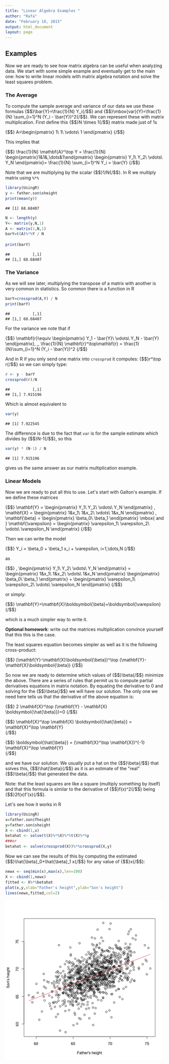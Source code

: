 ```yaml
---
title: "Linear Algebra Examples "
author: "Rafa"
date: "February 18, 2015"
output: html_document
layout: page
---
```




## Examples 

Now we are ready to see how matrix algebra can be useful when analyzing data. We start with some simple example and eventually get to the main one: how to write linear models with matrix algebra notation and solve the least squares problem.


### The Average

To compute the sample average and variance of our data we use these formulas {$$}\bar{Y}=\frac{1}{N} Y_i{/$$} and {$$}\mbox{var}(Y)=\frac{1}{N} \sum_{i=1}^N (Y_i - \bar{Y})^2{/$$}. We can represent these with matrix multiplication. First define this {$$}N \times 1{/$$} matrix made just of 1s

{$$}
A=\begin{pmatrix}
1\\
1\\
\vdots\\
1
\end{pmatrix}
{/$$}

This implies that

{$$}
\frac{1}{N}
\mathbf{A}^\top Y = \frac{1}{N}
\begin{pmatrix}1&1&,\dots&1\end{pmatrix}
\begin{pmatrix}
Y_1\\
Y_2\\
\vdots\\
Y_N
\end{pmatrix}=
\frac{1}{N} \sum_{i=1}^N Y_i
= \bar{Y}
{/$$}

Note that we are multiplying by the scalar {$$}1/N{/$$}. In R we multiply matrix using `%*%`


```r
library(UsingR)
y <- father.son$sheight
print(mean(y))
```

```
## [1] 68.68407
```

```r
N <- length(y)
Y<- matrix(y,N,1)
A <- matrix(1,N,1)
barY=t(A)%*%Y / N

print(barY)
```

```
##          [,1]
## [1,] 68.68407
```

### The Variance

As we will see later, multiplying the transpose of a matrix with another is very common in statistics. So common there is a function in R


```r
barY=crossprod(A,Y) / N
print(barY)
```

```
##          [,1]
## [1,] 68.68407
```

For the variance we note that if

{$$}
\mathbf{r}\equiv \begin{pmatrix}
Y_1 - \bar{Y}\\
\vdots\\
Y_N - \bar{Y}
\end{pmatrix}, \,\,
\frac{1}{N} \mathbf{r}^\top\mathbf{r} = 
\frac{1}{N}\sum_{i=1}^N (Y_i - \bar{Y})^2
{/$$}

And in R if you only send one matrix into `crossprod` it computes: {$$}r^\top r{/$$} so we can simply type:


```r
r <- y - barY
crossprod(r)/N
```

```
##          [,1]
## [1,] 7.915196
```

Which is almost equivalent to 

```r
var(y) 
```

```
## [1] 7.922545
```
The difference is due to the fact that `var` is for the sample estimate which divides by {$$}N-1{/$$}, so this


```r
var(y) * (N-1) / N
```

```
## [1] 7.915196
```
gives us the same answer as our matrix multiplication example.

### Linear Models

Now we are ready to put all this to use. Let's start with Galton's example. If we define these matrices
 
{$$}
\mathbf{Y} = \begin{pmatrix}
Y_1\\
Y_2\\
\vdots\\
Y_N
\end{pmatrix}
,
\mathbf{X} = \begin{pmatrix}
1&x_1\\
1&x_2\\
\vdots\\
1&x_N
\end{pmatrix}
,
\mathbf{\beta} = \begin{pmatrix}
\beta_0\\
\beta_1
\end{pmatrix} \mbox{ and }
\mathbf{\varepsilon} = \begin{pmatrix}
\varepsilon_1\\
\varepsilon_2\\
\vdots\\
\varepsilon_N
\end{pmatrix}
{/$$}



Then we can write the model 

{$$} 
Y_i = \beta_0 + \beta_1 x_i + \varepsilon, i=1,\dots,N 
{/$$}

as 


{$$}
\,
\begin{pmatrix}
Y_1\\
Y_2\\
\vdots\\
Y_N
\end{pmatrix} = 
\begin{pmatrix}
1&x_1\\
1&x_2\\
\vdots\\
1&x_N
\end{pmatrix}
\begin{pmatrix}
\beta_0\\
\beta_1
\end{pmatrix} +
\begin{pmatrix}
\varepsilon_1\\
\varepsilon_2\\
\vdots\\
\varepsilon_N
\end{pmatrix}
{/$$}

or simply: 

{$$}
\mathbf{Y}=\mathbf{X}\boldsymbol{\beta}+\boldsymbol{\varepsilon}
{/$$}

which is a much simpler way to write it. 


**Optional homework**: write out the matrices multiplication convince yourself that this this is the case.

The least squares equation becomes simpler as well as it is the following cross-product:

{$$}
(\mathbf{Y}-\mathbf{X}\boldsymbol{\beta})^\top
(\mathbf{Y}-\mathbf{X}\boldsymbol{\beta})
{/$$}

So now we are ready to determine which values of {$$}\beta{/$$} minimize the above. There are a series of rules that permit us to compute partial derivatives equations in matrix notation. By equating the derivative to 0 and solving for the {$$}\beta{/$$} we will have our solution. The only one we need here tells us that the derivative of the above equation is:

{$$}
2 \mathbf{X}^\top (\mathbf{Y} - \mathbf{X} \boldsymbol{\hat{\beta}})=0
{/$$}

{$$}
\mathbf{X}^\top \mathbf{X} \boldsymbol{\hat{\beta}} = \mathbf{X}^\top \mathbf{Y}   
{/$$}


{$$}
\boldsymbol{\hat{\beta}} = (\mathbf{X}^\top \mathbf{X})^{-1} \mathbf{X}^\top \mathbf{Y}   
{/$$}

and we have our solution. We usually put a hat on the {$$}\beta{/$$} that solves this, {$$}\hat{\beta}{/$$} as it is an estimate of the "real" {$$}\beta{/$$} that generated the data.

Note: that the least squares are like a square (multiply something by itself) and that this formula is similar to the derivative of {$$}f(x)^2{/$$} being {$$}2f(x)f'(x){/$$}. 

Let's see how it works in R


```r
library(UsingR)
x=father.son$fheight
y=father.son$sheight
X <- cbind(1,x)
betahat <- solve(t(X)%*%X)%*%t(X)%*%y
###or
betahat <- solve(crossprod(X))%*%crossprod(X,y)
```


Now we can see the results of this by computing the estimated {$$}\hat{\beta}_0+\hat{\beta}_1 x{/$$} for any value of {$$}x{/$$}:


```r
newx <- seq(min(x),max(x),len=100)
X <- cbind(1,newx)
fitted <- X%*%betahat
plot(x,y,xlab="Father's height",ylab="Son's height")
lines(newx,fitted,col=2)
```

![plot of chunk unnamed-chunk-7](images/matrix_algebra_examples-unnamed-chunk-7-1.png) 


